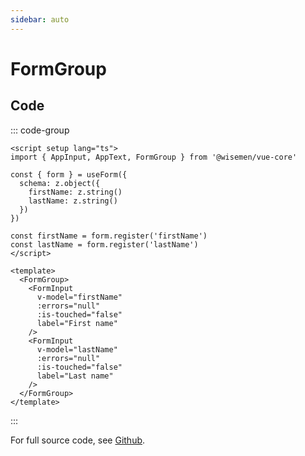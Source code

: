 ```yaml
---
sidebar: auto
---
```



# FormGroup

<!-- @include: ./form-group-meta.md -->

## Code

::: code-group
```vue [Usage]
<script setup lang="ts">
import { AppInput, AppText, FormGroup } from '@wisemen/vue-core'

const { form } = useForm({
  schema: z.object({
    firstName: z.string()
    lastName: z.string()
  })
})

const firstName = form.register('firstName')
const lastName = form.register('lastName')
</script>
  
<template>
  <FormGroup>
    <FormInput
      v-model="firstName"
      :errors="null"
      :is-touched="false"
      label="First name"
    />
    <FormInput
      v-model="lastName"
      :errors="null"
      :is-touched="false"
      label="Last name"
    />
  </FormGroup>
</template>
```
:::

For full source code, see [Github](https://github.com/wisemen-digital/vue-core/blob/main/packages/components/src/components/form-group/FormGroup.vue).